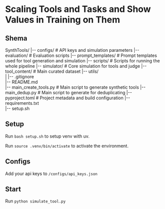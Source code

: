 # Scaling Tools and Tasks and Show Values in Training on Them

## Shema
SynthTools/
|-- configs/                      # API keys and simulation parameters
|-- evaluation/                   # Evaluation scripts
|-- prompt_templates/             # Prompt templates used for tool generation and simulation
|-- scripts/                      # Scripts for running the whole pipeline
|-- simulator/                    # Core simulation for tools and judge
|-- tool_content/                 # Main curated dataset
|-- utils/                       
|
|-- .gitignore                    
|-- README.md                     
|-- main_create_tools.py          # Main script to generate synthetic tools
|-- main_dedup.py                 # Main script to generate for deduplicating
|-- pyproject.toml                # Project metadata and build configuration
|-- requirements.txt              
|-- setup.sh                      

## Setup

Run `bash setup.sh` to setup venv with uv.

Run `source .venv/bin/activate` to activate the environment.

## Configs

Add your api keys to `/configs/api_keys.json`

## Start

Run `python simulate_tool.py`

